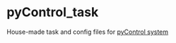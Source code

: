 # pyControl_task
House-made task and config files for [pyControl system](https://pycontrol.readthedocs.io/en/latest/)
